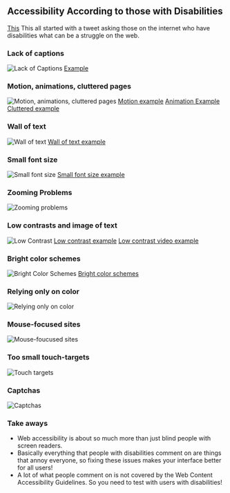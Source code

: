 ## Accessibility According to those with Disabilities

[This](https://axesslab.com/accessibility-according-to-pwd/) This all started with a tweet asking those on the internet who have disabilities what can be a struggle on the web.

### Lack of captions

![Lack of Captions](/assets/images/animations.png)
[Example](http://iuhealth.org/48hour/)

### Motion, animations, cluttered pages

![Motion, animations, cluttered pages](/assets/images/captions.png)
[Motion example](https://realaccess.polycom.com/Account/Login?ReturnUrl=%2F)
[Animation Example](http://henninglarsen.com/en)
[Cluttered example](http://www.autoguide.com/)

### Wall of text

![Wall of text](/assets/images/walloftext.png)
[Wall of text example](http://iuhealth.org/cancer/)

### Small font size

![Small font size](/assets/images/smallfontsize.png)
[Small font size example](https://www.ebay.com/b/Patio-Garden-Furniture/25863/bn_2309488)

### Zooming Problems

![Zooming problems](/assets/images/zooming-problems.png)

### Low contrasts and image of text

![Low Contrast](/assets/images/low-contrast.png)
[Low contrast example](http://style-whisperer.com/)
[Low contrast video example](https://www.lush.com/)

### Bright color schemes

![Bright Color Schemes](/assets/images/bright-color-schemes.png)
[Bright color schemes](https://www.brusselsmuseums.be/en/)

### Relying only on color

![Relying only on color](/assets/images/rely-on-color.png)

### Mouse-focused sites

![Mouse-foucused sites](/assets/images/rely-on-color.png)

### Too small touch-targets

![Touch targets](/assets/images/touch-targets.png)

### Captchas

![Captchas](/assets/images/captchas.png)

### Take aways
- Web accessibility is about so much more than just blind people with screen readers.
- Basically everything that people with disabilities comment on are things that annoy everyone, so fixing these issues makes your interface better for all users!
- A lot of what people comment on is not covered by the Web Content Accessibility Guidelines. So you need to test with users with disabilities!
